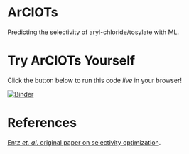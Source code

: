 # ArClOTs
Predicting the selectivity of aryl-chloride/tosylate with ML.

# Try ArClOTs Yourself
Click the button below to run this code _live_ in your browser!

[![Binder](https://mybinder.org/badge_logo.svg)](https://mybinder.org/v2/gh/JacksonBurns/ArClOTs/main?labpath=ArClOTs_analysis.ipynb)

# References
[Entz _et. al._ original paper on selectivity optimization](https://doi.org/10.1021/jacs.0c06995).
